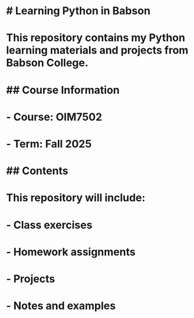 # 

# \# Learning Python in Babson

# 

# This repository contains my Python learning materials and projects from Babson College.

# 

# \## Course Information

# \- Course: OIM7502

# \- Term: Fall 2025

# 

# \## Contents

# This repository will include:

# \- Class exercises

# \- Homework assignments

# \- Projects

# \- Notes and examples

